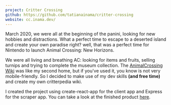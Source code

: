 ```yaml
---
project: Critter Crossing
github: https://github.com/tatianainama/critter-crossing
website: cc.inama.dev/
---
```


March 2020, we were all at the beginning of the panini, looking for new hobbies and distractions. What a perfect time to escape to a deserted island and create your own paradise right? well, that was a perfect time for Nintendo to launch Animal Crossing: New Horizons. 

We were all living and breathing AC: looking for items and fruits, selling turnips and trying to complete the museum collection. The [AnimalCrossing Wiki](https://animalcrossing.fandom.com/wiki/) was like my second home, but if you've used it, you know is not very mobile-friendly. So I decided to make use of my dev skills __(and free time)__ and create my own critterpedia wiki.

I created the project using create-react-app for the client app and Express for the scraper app. You can take a look at the finished product [here](https://cc.inama.dev/).
